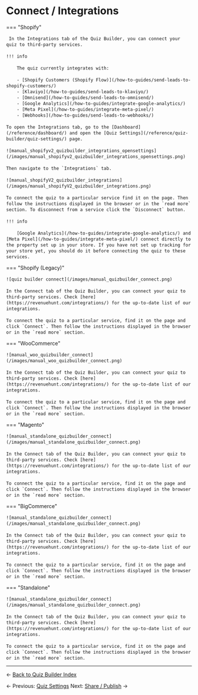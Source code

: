 # Connect / Integrations

=== "Shopify"

     In the Integrations tab of the Quiz Builder, you can connect your quiz to third-party services. 
     
    !!! info
     
        The quiz currently integrates with:

        - [Shopify Customers (Shopify Flow)](/how-to-guides/send-leads-to-shopify-customers/)
        - [Klaviyo](/how-to-guides/send-leads-to-klaviyo/)
        - [Omnisend](/how-to-guides/send-leads-to-omnisend/)
        - [Google Analytics](/how-to-guides/integrate-google-analytics/)
        - [Meta Pixel](/how-to-guides/integrate-meta-pixel/)
        - [Webhooks](/how-to-guides/send-leads-to-webhooks/)

    To open the Integrations tab, go to the [Dashboard](/reference/dashboard/) and open the [Quiz Settings](/reference/quiz-builder/quiz-settings/) page.

    ![manual_shopifyv2_quizbuilder_integrations_opensettings](/images/manual_shopifyv2_quizbuilder_integrations_opensettings.png)

    Then navigate to the `Integrations` tab.

    ![manual_shopifyV2_quizbuilder_integrations](/images/manual_shopifyV2_quizbuilder_integrations.png)

    To connect the quiz to a particular service find it on the page. Then follow the instructions displayed in the browser or in the `read more` section. To disconnect from a service click the `Disconnect` button.

    !!! info

        [Google Analytics](/how-to-guides/integrate-google-analytics/) and [Meta Pixel](/how-to-guides/integrate-meta-pixel/) connect directly to the property set up in your store. If you have not set up tracking for your store yet, you should do it before connecting the quiz to these services.


=== "Shopify (Legacy)"

    ![quiz builder connect](/images/manual_quizbuilder_connect.png)

    In the Connect tab of the Quiz Builder, you can connect your quiz to third-party services. Check [here](https://revenuehunt.com/integrations/) for the up-to-date list of our integrations.

    To connect the quiz to a particular service, find it on the page and click `Connect`. Then follow the instructions displayed in the browser or in the `read more` section.

=== "WooCommerce"

    ![manual_woo_quizbuilder_connect](/images/manual_woo_quizbuilder_connect.png)

    In the Connect tab of the Quiz Builder, you can connect your quiz to third-party services. Check [here](https://revenuehunt.com/integrations/) for the up-to-date list of our integrations.

    To connect the quiz to a particular service, find it on the page and click `Connect`. Then follow the instructions displayed in the browser or in the `read more` section.

=== "Magento"

    ![manual_standalone_quizbuilder_connect](/images/manual_standalone_quizbuilder_connect.png)

    In the Connect tab of the Quiz Builder, you can connect your quiz to third-party services. Check [here](https://revenuehunt.com/integrations/) for the up-to-date list of our integrations.

    To connect the quiz to a particular service, find it on the page and click `Connect`. Then follow the instructions displayed in the browser or in the `read more` section.

=== "BigCommerce"

    ![manual_standalone_quizbuilder_connect](/images/manual_standalone_quizbuilder_connect.png)

    In the Connect tab of the Quiz Builder, you can connect your quiz to third-party services. Check [here](https://revenuehunt.com/integrations/) for the up-to-date list of our integrations.

    To connect the quiz to a particular service, find it on the page and click `Connect`. Then follow the instructions displayed in the browser or in the `read more` section.

=== "Standalone"

    ![manual_standalone_quizbuilder_connect](/images/manual_standalone_quizbuilder_connect.png)

    In the Connect tab of the Quiz Builder, you can connect your quiz to third-party services. Check [here](https://revenuehunt.com/integrations/) for the up-to-date list of our integrations.

    To connect the quiz to a particular service, find it on the page and click `Connect`. Then follow the instructions displayed in the browser or in the `read more` section.


---

← [Back to Quiz Builder Index](/reference/quiz-builder/)


← Previous: [Quiz Settings](/reference/quiz-builder/quiz-settings/)
Next: [Share / Publish](/reference/quiz-builder/share-publish/) →
